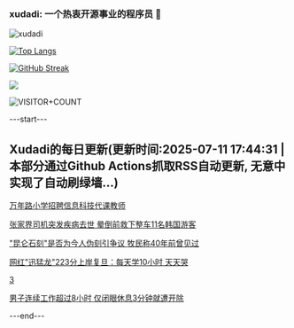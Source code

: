 ### xudadi: 一个热衷开源事业的程序员 👋

![xudadi](https://github-readme-stats-git-masterorgs-github-readme-stats-team.vercel.app/api?username=xudadi)

[![Top Langs](https://github-readme-stats.vercel.app/api/top-langs/?username=xudadi)](https://github.com/anuraghazra/github-readme-stats)

[![GitHub Streak](https://streak-stats.demolab.com?user=xudadi&locale=zh_Hans)](https://git.io/streak-stats)

![](https://raw.githubusercontent.com/xudadi/xudadi/main/assets/github-contribution-grid-snake.svg)

![VISITOR+COUNT](https://komarev.com/ghpvc/?username=xudadi&label=VISITOR+COUNT)


---start---

## Xudadi的每日更新(更新时间:2025-07-11 17:44:31 | 本部分通过Github Actions抓取RSS自动更新, 无意中实现了自动刷绿墙...)

[万年路小学招聘信息科技代课教师](https://www.gongkaoleida.com/article/2504404)

[张家界司机突发疾病去世 晕倒前救下整车11名韩国游客](https://m.163.com/news/article/K45VVEQF0530JPVV.html)

["昆仑石刻"是否为今人伪刻引争议 牧民称40年前曾见过](https://m.163.com/news/article/K44S2H2H0512B07B.html)

[网红"迅猛龙"223分上岸复旦：每天学10小时 天天哭](https://m.163.com/news/article/K45VVSE20550B6IS.html)

[3](https://m.163.com/touch/news/sub/domestic)

[男子连续工作超过8小时 仅闭眼休息3分钟就遭开除](https://m.163.com/news/article/K4600E590514R9OJ.html)

---end---
